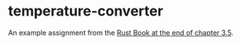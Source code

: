 # temperature-converter
An example assignment from the [Rust Book at the end of chapter 3.5](https://rust-book.cs.brown.edu/ch03-05-control-flow.html).
